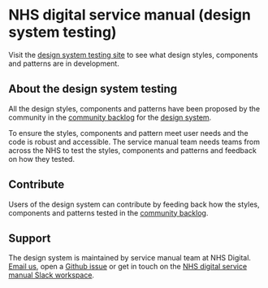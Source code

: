 # NHS digital service manual (design system testing)

Visit the <a href="https://nhsuk-design-system-testing.herokuapp.com/">design system testing site</a> to see what design styles, components and patterns are in development.

## About the design system testing

All the design styles, components and patterns have been proposed by the community in the <a href="https://github.com/nhsuk/nhsuk-service-manual-backlog/projects/1">community backlog</a> for the <a href="https://service-manual.nhs.uk/">design system</a>.

To ensure the styles, components and pattern meet user needs and the code is robust and accessible. The service manual team needs teams from across the NHS to test the styles, components and patterns and feedback on how they tested.

## Contribute

Users of the design system can contribute by feeding back how the styles, components and patterns tested in the <a href="https://github.com/nhsuk/nhsuk-service-manual-backlog/projects/1">community backlog</a>.

## Support

The design system is maintained by service manual team at NHS Digital. [Email us](mailto:service-manual@nhs.net), open a [Github issue](https://github.com/nhsuk/design-system-testing/issues/new) or get in touch on the [NHS digital service manual Slack workspace](https://join.slack.com/t/nhs-service-manual/shared_invite/enQtNTIyOTEyNjU3NDkyLTk4NDQ3YzkwYzk1Njk5YjAxYTI5YTVkZmUxMGQ0ZjA3NjMyM2ZkNjBlMWMxODVjZjYzNzg1ZmU4MWY1NmE2YzE).

